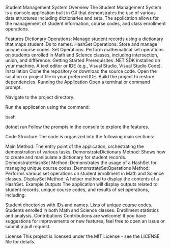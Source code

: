 Student Management System
Overview
The Student Management System is a console application built in C# that demonstrates the use of various data structures including dictionaries and sets. The application allows for the management of student information, course codes, and class enrollment operations.

Features
Dictionary Operations: Manage student records using a dictionary that maps student IDs to names.
HashSet Operations: Store and manage unique course codes.
Set Operations: Perform mathematical set operations on students enrolled in Math and Science classes, including intersection, union, and difference.
Getting Started
Prerequisites
.NET SDK installed on your machine.
A text editor or IDE (e.g., Visual Studio, Visual Studio Code).
Installation
Clone the repository or download the source code.
Open the solution or project file in your preferred IDE.
Build the project to restore dependencies.
Running the Application
Open a terminal or command prompt.

Navigate to the project directory.

Run the application using the command:

bash

dotnet run
Follow the prompts in the console to explore the features.

Code Structure
The code is organized into the following main sections:

Main Method: The entry point of the application, orchestrating the demonstration of various tasks.
DemonstrateDictionary Method: Shows how to create and manipulate a dictionary for student records.
DemonstrateHashSet Method: Demonstrates the usage of a HashSet for managing unique course codes.
DemonstrateSetOperations Method: Performs various set operations on student enrollment in Math and Science classes.
DisplaySet Method: A helper method to display the contents of a HashSet.
Example Outputs
The application will display outputs related to student records, unique course codes, and results of set operations, including:

Student directories with IDs and names.
Lists of unique course codes.
Students enrolled in both Math and Science classes.
Enrollment statistics and analysis.
Contributions
Contributions are welcome! If you have suggestions for improvements or new features, feel free to open an issue or submit a pull request.

License
This project is licensed under the MIT License - see the LICENSE file for details.
